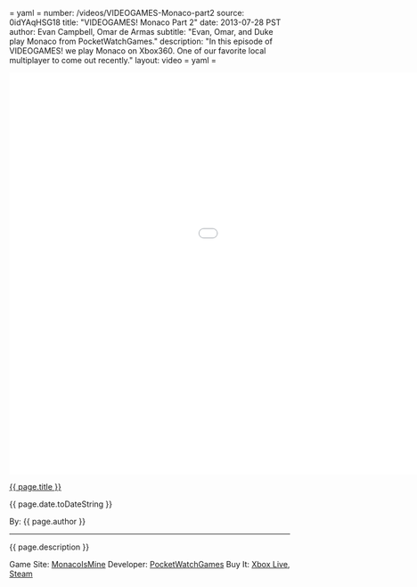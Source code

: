 = yaml =
number: /videos/VIDEOGAMES-Monaco-part2
source: 0idYAqHSG18
title: "VIDEOGAMES! Monaco Part 2"
date: 2013-07-28 PST
author: Evan Campbell, Omar de Armas
subtitle: "Evan, Omar, and Duke play Monaco from PocketWatchGames."
description: "In this episode of VIDEOGAMES! we play Monaco on Xbox360. One of our favorite local multiplayer to come out recently."
layout: video
= yaml =

<div class="vid_container">
  <iframe width="1280" height="720" src="//www.youtube.com/embed/{{ page.source }}?list=UU8V61fINLFkvZk8tCAegsFg" frameborder="0" allowfullscreen></iframe>
</div>

<a href="{{ page.url }}" class='postTitleLink'><p class='postTitle'>{{ page.title }}</p></a>
<p class='postPublished'>{{ page.date.toDateString }}</p>
<p class='postAuthor'>By: {{ page.author }}</p>
<hr>

<p class='podcastSummary'>{{ page.description }}</p>

Game Site: [MonacoIsMine](http://www.monacoismine.com/)
Developer: [PocketWatchGames](http://www.pocketwatchgames.com/)
Buy It: [Xbox Live](http://marketplace.xbox.com/en-US/Product/Monaco-Whats-Yours-is-Mine/66acd000-77fe-1000-9115-d80258411297), [Steam](http://store.steampowered.com/app/113020/)
